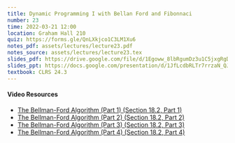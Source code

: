 ```yaml
---
title: Dynamic Programming I with Bellan Ford and Fibonnaci
number: 23
time: 2022-03-21 12:00
location: Graham Hall 210
quiz: https://forms.gle/QnLXkjco1C3LM1Xu6
notes_pdf: assets/lectures/lecture23.pdf
notes_source: assets/lectures/lecture23.tex
slides_pdf: https://drive.google.com/file/d/1Egoww_8lbRgumDz3u1C5jxgRgDFGz7rI/view?usp=sharing
slides_ppt: https://docs.google.com/presentation/d/1JfLcdbRLTr7rrzaN_QJo1A0GAmj8oIOrf75iRVspIZE/edit?usp=sharing
textbook: CLRS 24.3
---
```


#### Video Resources
- [The Bellman-Ford Algorithm (Part 1) (Section 18.2, Part 1)](https://www.youtube.com/watch?v=06OK99Aak60&list=PLXFMmlk03Dt5EMI2s2WQBsLsZl7A5HEK6&index=55)
- [The Bellman-Ford Algorithm (Part 2) (Section 18.2, Part 2)](https://www.youtube.com/watch?v=d1TWZa20Mkw&list=PLXFMmlk03Dt5EMI2s2WQBsLsZl7A5HEK6&index=56)
- [The Bellman-Ford Algorithm (Part 3) (Section 18.2, Part 3)](https://www.youtube.com/watch?v=HaXTsC8eOfo&list=PLXFMmlk03Dt5EMI2s2WQBsLsZl7A5HEK6&index=57)
- [The Bellman-Ford Algorithm (Part 4) (Section 18.2, Part 4)](https://www.youtube.com/watch?v=Otn0kbliRUQ&list=PLXFMmlk03Dt5EMI2s2WQBsLsZl7A5HEK6&index=58)